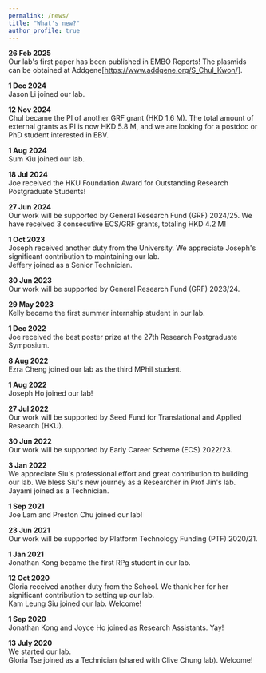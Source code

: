 ```yaml
---
permalink: /news/
title: "What's new?"
author_profile: true
---
```

**26 Feb 2025**  
Our lab's first paper has been published in EMBO Reports! The plasmids can be obtained at Addgene[https://www.addgene.org/S_Chul_Kwon/].  
  
**1 Dec 2024**  
Jason Li joined our lab. 
  
**12 Nov 2024**  
Chul became the PI of another GRF grant (HKD 1.6 M). The total amount of external grants as PI is now HKD 5.8 M, and we are looking for a postdoc or PhD student interested in EBV.   
  
**1 Aug 2024**  
Sum Kiu joined our lab. 

**18 Jul 2024**  
Joe received the HKU Foundation Award for Outstanding Research Postgraduate Students!  
  
**27 Jun 2024**  
Our work will be supported by General Research Fund (GRF) 2024/25. We have received 3 consecutive ECS/GRF grants, totaling HKD 4.2 M!    
  
**1 Oct 2023**  
Joseph received another duty from the University. We appreciate Joseph's significant contribution to maintaining our lab.  
Jeffery joined as a Senior Technician. 
  
**30 Jun 2023**  
Our work will be supported by General Research Fund (GRF) 2023/24.  
  
**29 May 2023**  
Kelly became the first summer internship student in our lab. 
  
**1 Dec 2022**  
Joe received the best poster prize at the 27th Research Postgraduate Symposium.  
 
**8 Aug 2022**  
Ezra Cheng joined our lab as the third MPhil student.  
  
**1 Aug 2022**  
Joseph Ho joined our lab!  
  
**27 Jul 2022**  
Our work will be supported by Seed Fund for Translational and Applied Research (HKU).  
  
**30 Jun 2022**  
Our work will be supported by Early Career Scheme (ECS) 2022/23.  
  
**3 Jan 2022**  
We appreciate Siu's professional effort and great contribution to building our lab. We bless Siu's new journey as a Researcher in Prof Jin's lab.  
Jayami joined as a Technician. 
  
**1 Sep 2021**  
Joe Lam and Preston Chu joined our lab!  
  
**23 Jun 2021**  
Our work will be supported by Platform Technology Funding (PTF) 2020/21.  
  
**1 Jan 2021**  
Jonathan Kong became the first RPg student in our lab.  

**12 Oct 2020**  
Gloria received another duty from the School. We thank her for her significant contribution to setting up our lab.  
Kam Leung Siu joined our lab. Welcome!

**1 Sep 2020**  
Jonathan Kong and Joyce Ho joined as Research Assistants. Yay!

**13 July 2020**  
We started our lab.  
Gloria Tse joined as a Technician (shared with Clive Chung lab). Welcome!
